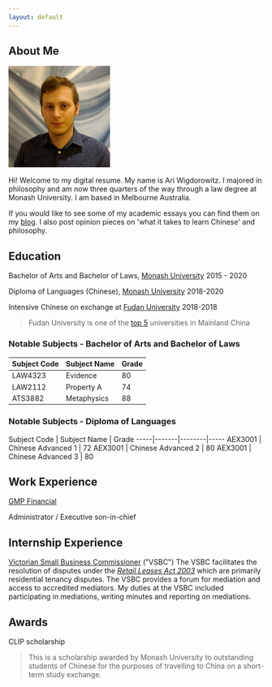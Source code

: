 ```yaml
---
layout: default
---
```


## About Me

<img class="profile-picture" src="sherlock.jpg">

Hi! Welcome to my digital resume. My name is Ari Wigdorowitz. I majored in philosophy and am now three quarters of the way through a law degree at Monash University. I am based in Melbourne Australia.

If you would like to see some of my academic essays you can find them on my [blog](https://wigdo.github.io/papyrus). I also post opinion pieces on 'what it takes to learn Chinese' and philosophy.

## Education

Bachelor of Arts and Bachelor of Laws, [Monash University](https://www.monash.edu/study/why-choose-monash/our-rankings)
2015 - 2020

Diploma of Languages (Chinese), [Monash University](https://www.monash.edu/study/why-choose-monash/our-rankings)
2018-2020

Intensive Chinese on exchange at [Fudan University](https://en.wikipedia.org/wiki/Fudan_University 'highly regarded Chinese university')
2018-2018

> Fudan University is one of the [top 5](https://www.timeshighereducation.com/student/best-universities/best-universities-china) universities in Mainland China

### Notable Subjects - Bachelor of Arts and Bachelor of Laws

Subject Code | Subject Name | Grade
-----|-------|--------
LAW4323 | Evidence | 80
LAW2112 | Property A | 74
ATS3882 |Metaphysics | 88

### Notable Subjects - Diploma of Languages

Subject Code | Subject Name | Grade
-----|-------|--------|-----
AEX3001 | Chinese Advanced 1  | 72
AEX3001 | Chinese Advanced 2  | 80
AEX3001 | Chinese Advanced 3  | 80


## Work Experience

[GMP Financial](https://gmpfinancial.com.au/)

Administrator / Executive son-in-chief

## Internship Experience

[Victorian Small Business Commissioner](https://www.vsbc.vic.gov.au/) ("VSBC")
The VSBC facilitates the resolution of disputes under the <em> [Retail Leases Act 2003](http://www6.austlii.edu.au/cgi-bin/viewdb/au/legis/vic/consol_act/rla2003135/) </em> which are primarily residential tenancy disputes. The VSBC provides a forum for mediation and access to accredited mediators. My duties at the VSBC included participating in mediations, writing minutes and reporting on mediations. 

## Awards

CLIP scholarship
> This is a scholarship awarded by Monash University to outstanding students of Chinese for the purposes of travelling to China on a short-term study exchange.
